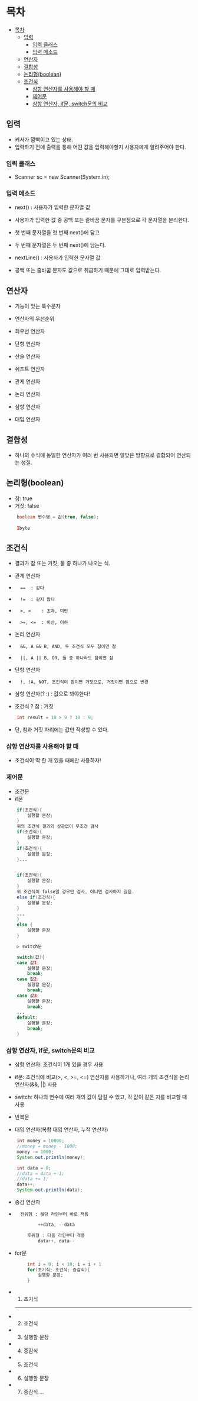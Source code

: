 # 목차
- [목차](#목차)
	- [입력](#입력)
		- [입력 클래스](#입력-클래스)
		- [입력 메소드](#입력-메소드)
	- [연산자](#연산자)
	- [결합성](#결합성)
	- [논리형(boolean)](#논리형boolean)
	- [조건식](#조건식)
		- [삼항 연산자를 사용해야 할 때](#삼항-연산자를-사용해야-할-때)
		- [제어문](#제어문)
		- [삼항 연산자, if문, switch문의 비교](#삼항-연산자-if문-switch문의-비교)


## 입력
-	커서가 깜빡이고 있는 상태.
-	입력하기 전에 출력을 통해 어떤 값을 입력해야할지 사용자에게 알려주어야 한다.

### 입력 클래스
-	Scanner sc = new Scanner(System.in);

### 입력 메소드
-	next() : 사용자가 입력한 문자열 값
-	 사용자가 입력한 값 중 공백 또는 줄바꿈 문자를 구분점으로 각 문자열을 분리한다.
-	첫 번째 문자열을 첫 번째 next()에 담고
-  두 번째 문자열은 두 번째 next()에 담는다.

-	nextLine() : 사용자가 입력한 문자열 값
- 공백 또는 줄바꿈 문자도 값으로 취급하기 때문에 그대로 입력받는다.

## 연산자
-	기능이 있는 특수문자

- 연산자의 우선순위
-	최우선 연산자
-	단항 연산자
-	산술 연산자
-	쉬프트 연산자
-	관게 연산자
-	논리 연산자
-	삼항 연산자
-	대입 연산자

## 결합성
-	하나의 수식에 동일한 연산자가 여러 번 사용되면 알맞은 방향으로 결합되어 연산되는 성질.

## 논리형(boolean)
-	참: true
-	거짓: false
```java
	boolean 변수명 = 값(true, false);
	
	1byte
```
## 조건식
-	결과가 참 또는 거짓, 둘 중 하나가 나오는 식.

-	관계 연산자
-		==	: 같다
-		!=	: 같지 않다
-		>, <	: 초과, 미만
-		>=, <=	: 이상, 이하

-	논리 연산자
-		&&, A && B, AND, 두 조건식 모두 참이면 참
-		||, A || B, OR, 둘 중 하나라도 참이면 참

-	단항 연산자
-		!, !A, NOT, 조건식이 참이면 거짓으로, 거짓이면 참으로 변경

- 삼항 연산자(? :) : 값으로 봐야한다!
-	조건식 ? 참 : 거짓
```java
	int result = 10 > 9 ? 10 : 9;
```
-	단, 참과 거짓 자리에는 값만 작성할 수 있다.

### 삼항 연산자를 사용해야 할 때
-	조건식이 딱 한 개 있을 때에만 사용하자!

### 제어문
 - 조건문
- if문
```java		
	if(조건식){
		실행할 문장;
	}
	위의 조건식 결과와 상관없이 무조건 검사
	if(조건식){
		실행할 문장;
	}
	if(조건식){
		실행할 문장;
	}...


	if(조건식){
		실행할 문장;
	}
	위 조건식이 false일 경우만 검사, 아니면 검사하지 않음.
	else if(조건식){
		실행할 문장;
	}
	...
	}
	else {
		실행할 문장
	}

	▷ switch문

	switch(값){
	case 값1:
		실행할 문장;
		break;
	case 값2:
		실행할 문장;
		break;
	case 값3:
		실행할 문장;
		break;
	...
	default:
		실행할 문장;
		break;
	}
```
### 삼항 연산자, if문, switch문의 비교
-	삼항 연산자: 조건식이 1개 있을 경우 사용
-	if문: 조건식에 비교(>, <, >=, <=) 연산자를 사용하거나, 여러 개의 조건식을 논리 연산자(&&, ||) 사용
-	switch: 하나의 변수에 여러 개의 값이 담길 수 있고, 각 값이 같은 지를 비교할 때 사용

 - 반복문
-	대입 연산자(복합 대입 연산자, 누적 연산자)
```java	
	int money = 10000;
	//money = money - 1000;
	money -= 1000;
	System.out.println(money);

	int data = 0;
	//data = data + 1;
	//data += 1;
	data++;
	System.out.println(data);
```
-	증감 연산자
-		전위형 : 해당 라인부터 바로 적용
```java
			++data, --data

		후위형 : 다음 라인부터 적용
			data++, data--
```
		
- for문
```java
		int i = 0; i < 10; i = i + 1
		for(초기식; 조건식; 증감식){
			실행할 문장;
		}
```
-	1. 초기식
	------------
-	2. 조건식
-	3. 실행할 문장
-	4. 증감식
-	5. 조건식
-	6. 실행할 문장
-	7. 증감식
	...




